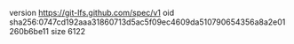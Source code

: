version https://git-lfs.github.com/spec/v1
oid sha256:0747cd192aaa31860713d5ac5f09ec4609da510790654356a8a2e01260b6be11
size 6122
